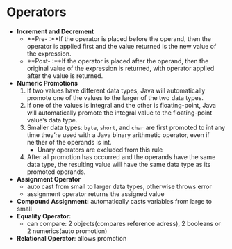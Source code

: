 # Operators

- **Increment and Decrement**
    - **Pre- :**If the operator is placed before the operand, then the operator is applied first and the value returned is the new value of the expression. 
    - **Post- :**If the operator is placed after the operand, then the original value of the expression is returned, with operator applied after the value is returned.
- **Numeric Promotions**
    1. If two values have different data types, Java will automatically promote one of the values to the larger of the two data types.
    2. If one of the values is integral and the other is floating-point, Java will automatically promote the integral value to the floating-point value’s data type.
    3. Smaller data types: `byte`, `short`, and `char` are first promoted to int any time they’re used with a Java binary arithmetic operator, even if neither of the operands is int.
        - Unary operators are excluded from this rule
    4. After all promotion has occurred and the operands have the same data type, the resulting value will have the same data type as its promoted operands.
- **Assignment Operator**
    - auto cast from small to larger data types, otherwise throws error 
    - assignment operator returns the assigned value
- **Compound Assignment:** automatically casts variables from large to small
- **Equality Operator:**
    - can compare: 2 objects(compares reference adress), 2 booleans or 2 numerics(auto promotion)
- **Relational Operator**: allows promotion